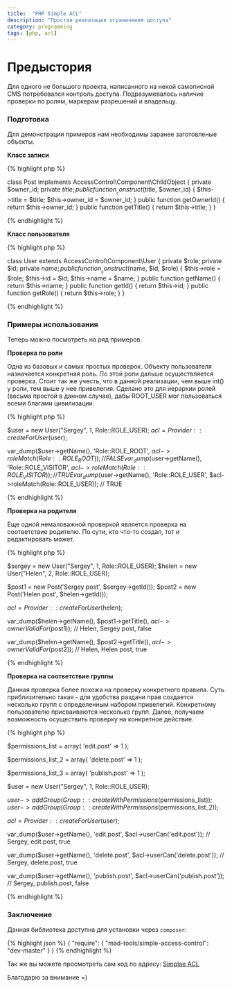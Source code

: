 ```yaml
---
title:  "PHP Simple ACL"
description: "Простая реализация ограничения доступа"
category: programming
tags: [php, acl]
---
```


# Предыстория

Для одного не большого проекта, написанного на некой самописной CMS потребовался контроль доступа.
Подразумевалось наличие проверки по ролям, маркерам разрешений и владельцу.

<!-- cut -->
### Подготовка

Для демонстрации примеров нам необходимы заранее заготовленые объекты.

**Класс записи**

{% highlight php %}

class Post implements AccessControl\Component\ChildObject
{
	private $owner_id;
	private $title;
	public function __construct($title, $owner_id)
	{
		$this->title = $title;
		$this->owner_id = $owner_id;
	}
	public function getOwnerId()
	{
		return $this->owner_id;
	}
	public function getTitle()
	{
		return $this->title;
	}
}

{% endhighlight %}

**Класс пользователя**

{% highlight php %}

class User extends AccessControl\Component\User
{
	private $role;
	private $id;
	private $name;
	public function __construct($name, $id, $role)
	{
		$this->role = $role;
		$this->id   = $id;
		$this->name = $name;
	}
	public function getName()
	{
		return $this->name;
	}
	public function getId()
	{
		return $this->id;
	}
	public function getRole()
	{
		return $this->role;
	}
}

{% endhighlight %}

### Примеры использования

Теперь можно посмотреть на ряд примеров.

**Проверка по роли**

Одна из базовых и самых простых проверок. Объекту пользователя назначается конкретная роль. По этой роли дальше осуществляется проверка. Стоит так же учесть, что в данной реализации, чем выше int() у роли, тем выше у нее привелегия. Сделано это для иерархии ролей (весьма простой в данном случае), дабы ROOT_USER мог пользоваться всеми благами цивилизации.

{% highlight php %}

$user = new User("Sergey", 1, Role::ROLE_USER);
$acl = Provider::createForUser($user);

var_dump($user->getName(), 'Role::ROLE_ROOT', $acl->roleMatch(Role::ROLE_ROOT));
// FALSE
var_dump($user->getName(), 'Role::ROLE_VISITOR', $acl->roleMatch(Role::ROLE_VISITOR));
// TRUE
var_dump($user->getName(), 'Role::ROLE_USER', $acl->roleMatch(Role::ROLE_USER));
// TRUE

{% endhighlight %}


**Проверка на родителя**

Еще одной немаловажной проверкой является проверка на соответствие родителю. По сути, кто что-то создал, тот и редактировать может.

{% highlight php %}

$sergey = new User("Sergey", 1, Role::ROLE_USER);
$helen = new User("Helen", 2, Role::ROLE_USER);

$post1 = new Post('Sergey post', $sergey->getId());
$post2 = new Post('Helen post', $helen->getId());

$acl = Provider::createForUser($helen);

var_dump($helen->getName(), $post1->getTitle(), $acl->ownerValidFor($post1));
// Helen, Sergey post, false 

var_dump($helen->getName(), $post2->getTitle(), $acl->ownerValidFor($post2));
// Helen, Helen post, true

{% endhighlight %}

**Проверка на соответствие группы**

Данная проверка более похожа на проверку конкретного правила. Суть приблизительно такая - для удобства раздачи прав
создается несколько групп с определенным набором привелегий. Конкретному пользователю присваиваются несколько групп.
Далее, получаем возможность осуществить проверку на конкретное действие.

{% highlight php %}

$permissions_list = array(
	'edit.post' => 1
);

$permissions_list_2 = array(
	'delete.post' => 1
);

$permissions_list_3 = array(
	'publish.post' => 1
);

$user = new User("Sergey", 1, Role::ROLE_USER);

$user->addGroup(Group::createWithPermissions($permissions_list));
$user->addGroup(Group::createWithPermissions($permissions_list_2));

$acl = Provider::createForUser($user);

var_dump($user->getName(), 'edit.post', $acl->userCan('edit.post'));
// Sergey, edit.post, true

var_dump($user->getName(), 'delete.post', $acl->userCan('delete.post'));
// Sergey, delete.post, true

var_dump($user->getName(), 'publish.post', $acl->userCan('publish.post'));
// Sergey, publish.post, false

{% endhighlight %}

### Заключение

Данная библиотека доступна для установки через `composer`:

{% highlight json %}
{
    "require":
    {
        "mad-tools/simple-access-control": "dev-master"
    }
}
{% endhighlight %}

Так же вы можете просмотреть сам код по адресу: [Simplae ACL][1]

Благодарю за внимание =)

[1]: https://github.com/MadFaill/SimpleAccessControl
